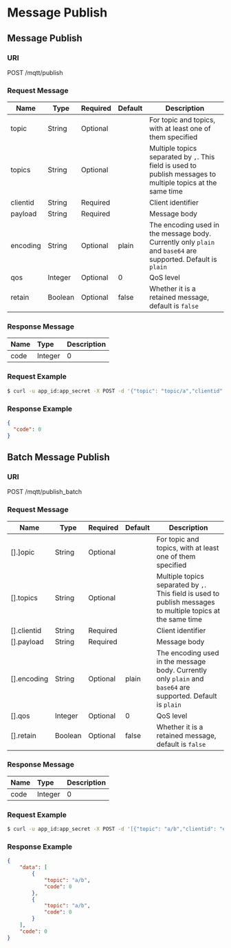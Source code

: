 # Message Publish

## Message Publish

### URI
POST /mqtt/publish

### Request Message
| Name     | Type    | Required | Default | Description                                                                                                  |
| -------- | ------- | -------- | ------- | ------------------------------------------------------------------------------------------------------------ |
| topic    | String  | Optional |         | For topic and topics, with at least one of them specified                                                    |
| topics   | String  | Optional |         | Multiple topics separated by `,`. This field is used to publish messages to multiple topics at the same time |
| clientid | String  | Required |         | Client identifier                                                                                            |
| payload  | String  | Required |         | Message body                                                                                                 |
| encoding | String  | Optional | plain   | The encoding used in the message body. Currently only `plain` and `base64` are supported. Default is `plain` |
| qos      | Integer | Optional | 0       | QoS level                                                                                                    |
| retain   | Boolean | Optional | false   | Whether it is a retained message, default is `false`                                                         |

### Response Message

| Name | Type    | Description |
| :--- | :------ | :---------- |
| code | Integer | 0           |

### Request Example

```bash
$ curl -u app_id:app_secret -X POST -d '{"topic": "topic/a","clientid": "emqx_c_1","payload": "Hello EMQX"}' {api}/mqtt/publish
```

### Response Example

```JSON
{
  "code": 0
}
```

## Batch Message Publish

### URI
POST /mqtt/publish_batch

### Request Message
| Name        | Type    | Required | Default | Description                                                                                                  |
| ----------- | ------- | -------- | ------- | ------------------------------------------------------------------------------------------------------------ |
| [].]opic    | String  | Optional |         | For topic and topics, with at least one of them specified                                                    |
| [].topics   | String  | Optional |         | Multiple topics separated by `,`. This field is used to publish messages to multiple topics at the same time |
| [].clientid | String  | Required |         | Client identifier                                                                                            |
| [].payload  | String  | Required |         | Message body                                                                                                 |
| [].encoding | String  | Optional | plain   | The encoding used in the message body. Currently only `plain` and `base64` are supported. Default is `plain` |
| [].qos      | Integer | Optional | 0       | QoS level                                                                                                    |
| [].retain   | Boolean | Optional | false   | Whether it is a retained message, default is `false`                                                         |

### Response Message

| Name | Type    | Description |
| :--- | :------ | :---------- |
| code | Integer | 0           |

### Request Example

```bash
$ curl -u app_id:app_secret -X POST -d '[{"topic": "a/b","clientid": "emqx_c_1","payload": "Hello EMQX"},{"topic": "a/b","clientid": "emqx_c_1","qos": 2,"payload": "Hi EMQX"}]' {api}/mqtt/publish_batch
```

### Response Example

```JSON
{
    "data": [
        {
            "topic": "a/b",
            "code": 0
        },
        {
            "topic": "a/b",
            "code": 0
        }
    ],
    "code": 0
}
```